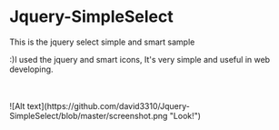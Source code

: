 # Jquery-SimpleSelect
This is the jquery select simple and smart sample<br>

:)I used the jquery and smart icons, It's very simple and useful in web developing.<br>


<br>
<br>
![Alt text](https://github.com/david3310/Jquery-SimpleSelect/blob/master/screenshot.png "Look!")

